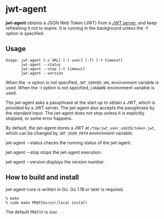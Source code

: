 # jwt-agent

**jwt-agent** obtains a JSON Web Token (JWT) from a [JWT
server](https://github.com/oss-tsukuba/jwt-server.git), and keep
refreshing it not to expire.  It is running in the background unless
the -f option is specified.

## Usage
```
Usage: jwt-agent [-s URL] [-l user] [-f] [-t timeout]
       jwt-agent --status
       jwt-agent --stop [-t timeout]
       jwt-agent --version
```

When the -s option is not specified, `JWT_SERVER_URL` environment
variable is used.  When the -l option is not specified, `LOGNAME`
environment variable is used.

The jwt-agent asks a passphrase at the start up to obtain a JWT, which
is provided by a JWT server.  The jwt-agent also accepts the
passphrase by the standard input.  The jwt-agent does not stop unless
it is explicitly stopped, or some error happens.

By default, the jwt-agent stores a JWT at
`/tmp/jwt_user_u$UID/token.jwt`, which can be changed by
`JWT_USER_PATH` environment variable.

jwt-agent --status checks the running status of the jwt-agent.

jwt-agent --stop stops the jwt-agent execution.

jwt-agent --version displays the version number.

## How to build and install

jwt-agent-core is written in Go.  Go 1.18 or later is required.

    % make
    % sudo make PREFIX=/usr/local install

The default `PREFIX` is /usr.
